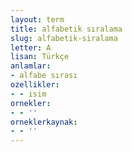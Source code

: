 ```yaml
---
layout: term
title: alfabetik sıralama
slug: alfabetik-siralama
letter: A
lisan: Türkçe
anlamlar:
- alfabe sırası
ozellikler:
- - isim
ornekler:
- - ''
orneklerkaynak:
- - ''
---
```

